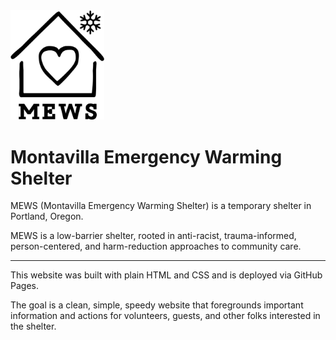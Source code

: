 <img src="images/mews-logo.png" width="150">

# Montavilla Emergency Warming Shelter

MEWS (Montavilla Emergency Warming Shelter) is a temporary shelter
in Portland, Oregon.

MEWS is a low-barrier shelter, rooted in anti-racist, trauma-informed,
person-centered, and harm-reduction approaches to community care.

---

This website was built with plain HTML and CSS and is deployed via 
GitHub Pages.

The goal is a clean, simple, speedy website that foregrounds 
important information and actions for volunteers, guests, and
other folks interested in the shelter.
